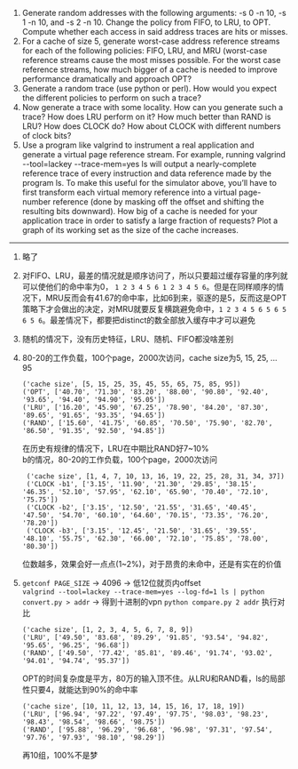 1. Generate random addresses with the following arguments: -s 0
-n 10, -s 1 -n 10, and -s 2 -n 10. Change the policy from
FIFO, to LRU, to OPT. Compute whether each access in said address
traces are hits or misses.
2. For a cache of size 5, generate worst-case address reference streams
for each of the following policies: FIFO, LRU, and MRU (worst-case
reference streams cause the most misses possible. For the worst case
reference streams, how much bigger of a cache is needed to improve
performance dramatically and approach OPT?
3. Generate a random trace (use python or perl). How would you
expect the different policies to perform on such a trace?
4. Now generate a trace with some locality. How can you generate
such a trace? How does LRU perform on it? How much better than
RAND is LRU? How does CLOCK do? How about CLOCK with
different numbers of clock bits?
5. Use a program like valgrind to instrument a real application and
generate a virtual page reference stream. For example, running
valgrind --tool=lackey --trace-mem=yes ls will output
a nearly-complete reference trace of every instruction and data reference made by the program ls. To make this useful for the simulator above, you’ll have to first transform each virtual memory
reference into a virtual page-number reference (done by masking
off the offset and shifting the resulting bits downward). How big
of a cache is needed for your application trace in order to satisfy a
large fraction of requests? Plot a graph of its working set as the size
of the cache increases.


--- 
1. 略了
2. 对FIFO、LRU，最差的情况就是顺序访问了，所以只要超过缓存容量的序列就可以使他们的命中率为0， `1 2 3 4 5 6 1 2 3 4 5 6`。但是在同样顺序的情况下，MRU反而会有41.67的命中率，比如6到来，驱逐的是5，反而这是OPT策略下才会做出的决定，对MRU就要反复横跳避免命中，`1 2 3 4 5 6 5 6 5 6 5 6`。最差情况下，都要把distinct的数全部放入缓存中才可以避免
3. 随机的情况下，没有历史特征，LRU、随机、FIFO都没啥差别
4. 80-20的工作负载，100个page，2000次访问，cache size为5, 15, 25, ... 95
    ```
    ('cache size', [5, 15, 25, 35, 45, 55, 65, 75, 85, 95])
    ('OPT', ['40.70', '71.30', '83.20', '88.00', '90.80', '92.40', '93.65', '94.40', '94.90', '95.05'])
    ('LRU', ['16.20', '45.90', '67.25', '78.90', '84.20', '87.30', '89.65', '91.65', '93.35', '94.65'])
    ('RAND', ['15.60', '41.75', '60.85', '70.50', '75.90', '82.70', '86.50', '91.35', '92.50', '94.85'])
    ```
    在历史有规律的情况下，LRU在中期比RAND好7~10%  
    b的情况，80-20的工作负载，100个page，2000次访问
   ```
    ('cache size', [1, 4, 7, 10, 13, 16, 19, 22, 25, 28, 31, 34, 37])
    ('CLOCK -b1', ['3.15', '11.90', '21.30', '29.85', '38.15', '46.35', '52.10', '57.95', '62.10', '65.90', '70.40', '72.10', '75.75'])
    ('CLOCK -b2', ['3.15', '12.50', '21.55', '31.65', '40.45', '47.50', '54.70', '60.10', '64.60', '70.15', '73.35', '76.20', '78.20'])
    ('CLOCK -b3', ['3.15', '12.45', '21.50', '31.65', '39.55', '48.10', '55.75', '62.30', '66.00', '72.10', '75.85', '78.00', '80.30'])
   ```
    位数越多，效果会好一点点(1~2%)，对于昂贵的未命中，还是有实在的价值

5. `getconf PAGE_SIZE` -> 4096 -> 低12位就页内offset  
   `valgrind --tool=lackey --trace-mem=yes --log-fd=1 ls | python convert.py > addr` -> 得到十进制的vpn
   `python compare.py 2 addr` 执行对比
    ```
    ('cache size', [1, 2, 3, 4, 5, 6, 7, 8, 9])
    ('LRU', ['49.50', '83.68', '89.29', '91.85', '93.54', '94.82', '95.65', '96.25', '96.68'])
    ('RAND', ['49.50', '77.42', '85.81', '89.46', '91.74', '93.02', '94.01', '94.74', '95.37'])
    ```
    OPT的时间复杂度是平方，80万的输入顶不住。从LRU和RAND看，ls的局部性只要4，就能达到90%的命中率
    ```
    ('cache size', [10, 11, 12, 13, 14, 15, 16, 17, 18, 19])
    ('LRU', ['96.94', '97.22', '97.49', '97.75', '98.03', '98.23', '98.43', '98.54', '98.66', '98.75'])
    ('RAND', ['95.88', '96.29', '96.68', '96.98', '97.31', '97.54', '97.76', '97.93', '98.10', '98.29'])
    ```
    再10组，100%不是梦
